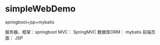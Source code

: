 # simpleWebDemo

springboot+jsp+mybatis

服务器、框架：springboot
MVC： SpringMVC
数据库ORM： mybatis
前端页面： JSP
